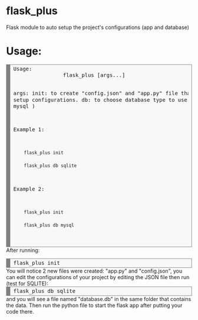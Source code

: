 # flask_plus
Flask module to auto setup the project's configurations (app and database)
# Usage:
<div style="background: #f8f8f8; overflow:auto;width:auto;border:solid gray;border-width:.1em .1em .1em .8em;padding:.2em .6em;"><pre style="margin: 0; line-height: 125%">
Usage:
                flask_plus [args...]

args:
                init: to create "config.json" and "app.py" file that contains setup configurations.
                db: to choose database type to use ( sqlite or mysql )

Example 1:

        flask_plus init

        flask_plus db sqlite

Example 2:

        flask_plus init

        flask_plus db mysql
</pre></div>
After running:
<div style="background: #f8f8f8; overflow:auto;width:auto;border:solid gray;border-width:.1em .1em .1em .8em;padding:.2em .6em;"><pre style="margin: 0; line-height: 125%">flask_plus init</pre></div>
You will notice 2 new files were created: "app.py" and "config.json", you can edit the configurations of your project by editing the JSON file then run (test for SQLITE):
<div style="background: #f8f8f8; overflow:auto;width:auto;border:solid gray;border-width:.1em .1em .1em .8em;padding:.2em .6em;"><pre style="margin: 0; line-height: 125%">flask_plus db sqlite</pre></div>
and you will see a file named "database.db" in the same folder that contains the data. Then run the python file to start the flask app after putting your code there.
